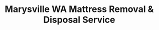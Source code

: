 ---
layout: location.njk
title: Marysville WA Mattress Removal & Disposal Service
description: Professional mattress removal in Seattle's northern aerospace suburb. Serving Marysville families, Boeing workers & Strawberry City residents. Next-day pickup 
city: Marysville
state: Washington
stateSlug: washington
parentMetro: Seattle
coordinates:
  lat: 48.0517
  lng: -122.1771
permalink: /mattress-removal/washington/seattle/marysville/

neighborhoods:
  - name: "Pinewood"
    zipCodes: ["98270"]
  - name: "Marshall"
    zipCodes: ["98270"]
  - name: "Getchell"
    zipCodes: ["98270"]
  - name: "Sunnyside"
    zipCodes: ["98270"]
  - name: "East Sunnyside"
    zipCodes: ["98270"]
  - name: "Downtown Marysville"
    zipCodes: ["98270"]
  - name: "State Avenue Corridor"
    zipCodes: ["98270"]
  - name: "Smokey Point"
    zipCodes: ["98270"]
  - name: "Priest Point"
    zipCodes: ["98271"]
  - name: "Lake Goodwin Area"
    zipCodes: ["98271"]
  - name: "Getchell Hill"
    zipCodes: ["98270"]

zipCodes:
  - "98270"
  - "98271"

pricing:
  startingPrice: 125
  single: 125
  queen: 155
  king: 180
  boxSpring: 30

recyclingPartners:
  - "Snohomish County Transfer Stations"
  - "Waste Management Marysville"
  - "Republic Services North Sound"

localRegulations: "Washington State regulations prohibit mattresses from regular garbage collection, requiring Marysville residents to use specialized disposal methods. Snohomish County transfer stations accept mattresses for disposal fees, but residents must transport mattresses themselves during facility hours (7am-5pm weekdays, 7am-4pm weekends). Marysville's aerospace workers and families face unique challenges: Boeing employees working shift schedules can't reach transfer stations during operating hours, busy families juggling work and community activities struggle with mattress transportation, and commuters traveling to Everett or Seattle find coordination overwhelming. Our professional service eliminates these barriers completely - no transportation required, no facility hour restrictions, no disposal fees, and flexible scheduling that works with Marysville's mix of aerospace industry shifts and family schedules. We handle all regulatory compliance, provide next-day pickup, and ensure proper recycling through our licensed network, making mattress disposal effortless for Marysville's working families and aerospace professionals."

reviews:
  count: 287
  featured:
    - reviewer: "Mark S."
      rating: 5
      text: "Boeing shift work means weird hours - they accommodated my schedule perfectly. Professional service for busy aerospace families."
      neighborhood: "Marshall"
    - reviewer: "Amanda R."
      rating: 5
      text: "We live up on Getchell Hill with the most beautiful mountain views, but it also means a steep, winding driveway that's tricky for deliveries. The mattress removal team handled our narrow access road like pros and got our old queen mattress out without any issues. Perfect timing too - scheduled Monday, done Wednesday before the Strawberry Festival weekend when we had family visiting. Exactly the reliable service Marysville families need."
      neighborhood: "Getchell"
    - reviewer: "Steve K."
      rating: 5
      text: "Work at Tulalip Casino, wife commutes to Seattle. Zero time for transfer station runs. Quick online booking, fair price, done."
      neighborhood: "Pinewood"

faqs:
  - question: "How quickly can you schedule pickup in Marysville?"
    answer: "Most Marysville pickups scheduled within 24-48 hours. We accommodate Boeing shift schedules, commuter patterns, and family activities throughout the Strawberry City community."
  - question: "Do you serve all Marysville neighborhoods and districts?"
    answer: "Complete coverage from Pinewood to Lake Goodwin, Getchell Hill to Smokey Point, across ZIP codes 98270 and 98271."
  - question: "What's included in your $125 Marysville service fee?"
    answer: "Base price covers pickup, loading, transportation, and eco-friendly recycling for one mattress through our Washington-licensed network. Box springs add $30 each."
  - question: "Can you work with Boeing employee schedules?"
    answer: "Absolutely. We understand the unique shift patterns and commuting needs of Marysville's large aerospace workforce, offering flexible scheduling that doesn't require time off work."
  - question: "How does this compare to Snohomish County disposal options?"
    answer: "We eliminate transfer station trips, disposal fees, transportation challenges, and time constraints that Boeing workers and commuting families face with county facilities."
  - question: "Do you handle steep driveways and hillside homes?"
    answer: "Yes, our experienced teams safely navigate Marysville's hillside neighborhoods like Getchell and Sunnyside, handling all terrain and access challenges professionally."
  - question: "Are you licensed for waste removal in Marysville and Washington?"
    answer: "We maintain all required Washington State and Snohomish County permits with comprehensive insurance, providing compliant disposal through our nationwide recycling network."
  - question: "What payment methods do you accept in Marysville?"
    answer: "All major credit cards, cash, and invoicing options for aerospace workers, commuting professionals, families, and local business employees."

schema:
  "@type": "LocalBusiness"
  name: "A Bedder World Marysville"
  address:
    "@type": "PostalAddress"
    addressLocality: "Marysville"
    addressRegion: "WA"
    addressCountry: "US"
  geo:
    "@type": "GeoCoordinates"
    latitude: 48.0517
    longitude: -122.1771
  telephone: "(720) 263-6094"
  priceRange: "$125-$180"
  aggregateRating:
    "@type": "AggregateRating"
    ratingValue: 4.9
    reviewCount: 287

pageContent:
  heroDescription: "Need mattress removal in Marysville? We've recycled over 1 million mattresses nationwide serving aerospace families and working professionals. Next-day pickup "

  aboutService: "Marysville residents enjoy the unique advantage of living in Seattle's premier northern suburb, combining small-town community character with aerospace industry proximity and mountain recreation access. Our professional mattress removal service understands this community's distinctive needs: reliable pickup that works with Boeing shift schedules, family life centered around community events like the famous Strawberry Festival, and the practical demands of residents who chose Marysville for its perfect balance of suburban living and outdoor lifestyle. Whether you're a Boeing aerospace professional working at the Everett facility, a family managing busy schedules in neighborhoods like Getchell or Marshall, employees at Tulalip Casino operations, or commuters balancing suburban life with Seattle-area careers, we make mattress disposal straightforward with next-day pickup that respects Marysville's role as the Strawberry City. Marysville's strategic position along the I-5 corridor north of Seattle creates unique service opportunities that eliminate the hassle of coordinating Snohomish County transfer stations with busy aerospace and commuter schedules - no disposal fees, no facility hour restrictions, no transportation logistics, just professional pickup when your family and work commitments allow. Each collected mattress flows through our proven nationwide recycling network, supporting Washington's environmental leadership while serving the community that perfectly balances aerospace industry careers with Pacific Northwest outdoor living and small-town community values."

  serviceAreasIntro: "Professional mattress pickup serves Marysville's diverse neighborhoods from Pinewood to Lake Goodwin, coordinating with Boeing work schedules, family activities, and community commitments throughout this northern suburban gem. From Getchell's hillside homes with mountain views to downtown Marysville's historic core, our operations understand Marysville's requirements including aerospace shift patterns, commuter coordination needs, and the practical disposal requirements of residents who balance industry careers with outdoor recreation and strong community engagement."

  environmentalImpact: "Environmental stewardship reflects Marysville's unique position as a community that bridges aerospace innovation with Pacific Northwest natural beauty and outdoor recreation access. Our Marysville operations have recycled 3,832 mattresses, saving approximately 114,960 cubic feet of Washington landfill space while recovering over 344 tons of steel springs, 153 tons of foam, and 77 tons of textile materials for manufacturing reuse. This responsible approach complements Marysville's commitment to preserving the natural beauty that draws residents to the Strawberry City, from the Snohomish River corridor to the mountain views that define neighborhoods like Sunnyside and Getchell. Steel springs support sustainable construction projects throughout the growing North Sound region, foam components find applications in aerospace and other industries, and textile materials undergo environmentally conscious recycling processes. Our 80% material recovery rate aligns with Marysville's values as a community that balances industrial prosperity with environmental stewardship - advancing sustainable practices throughout the suburb that serves as Seattle's northern gateway while maintaining the small-town character and environmental consciousness that make Marysville special."

  howItWorksScheduling: "Flexible scheduling respects Marysville's unique community rhythm combining Boeing aerospace shift patterns with family activities and outdoor recreation, accommodating manufacturing schedules, commuter timing, Strawberry Festival season, weekend family adventures, and the diverse scheduling needs of professionals and families throughout Seattle's premier northern suburb."

  howItWorksService: "Licensed pickup teams understand Marysville's community requirements from aerospace worker schedule coordination to hillside home access, family activity timing to commuter logistics, handling all Washington State disposal requirements with expertise tailored to both Marysville's aerospace industry identity and its role as home to families, Boeing professionals, outdoor enthusiasts, and community-minded residents across diverse neighborhoods spanning from the Snohomish River to the foothills of the Cascade Mountains."

  howItWorksDisposal: "Each mattress connects to our nationwide recycling network's proven processing capabilities, where Washington State environmental standards guide component recovery through sustainable manufacturing partnerships that support Marysville's identity as Seattle's northern aerospace suburb serving professionals, families, and outdoor enthusiasts who chose this unique combination of industry proximity, natural beauty, and community character north of the greater Seattle metropolitan area."

  sidebarStats:
    mattressesRemoved: "3,832"

nearbyCities:
  - name: "Seattle"
    distance: "35 miles"
    isSuburb: false
  - name: "Auburn"
    distance: "45 miles"
    isSuburb: true
  - name: "Bellevue"
    distance: "42 miles"
    isSuburb: true
  - name: "Bothell"
    distance: "20 miles"
    isSuburb: true
  - name: "Burien"
    distance: "50 miles"
    isSuburb: true
  - name: "Edmonds"
    distance: "25 miles"
    isSuburb: true
  - name: "Everett"
    distance: "13 miles"
    isSuburb: true
  - name: "Federal Way"
    distance: "50 miles"
    isSuburb: true
  - name: "Kent"
    distance: "48 miles"
    isSuburb: true
  - name: "Kirkland"
    distance: "35 miles"
    isSuburb: true
  - name: "Redmond"
    distance: "40 miles"
    isSuburb: true
  - name: "Renton"
    distance: "40 miles"
    isSuburb: true
  - name: "Sammamish"
    distance: "45 miles"
    isSuburb: true
  - name: "Shoreline"
    distance: "25 miles"
    isSuburb: true
  - name: "Tacoma"
    distance: "55 miles"
    isSuburb: false
---